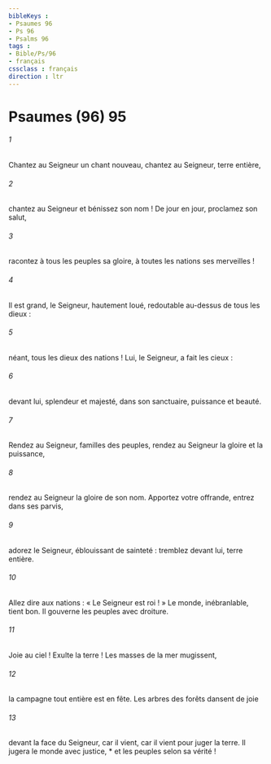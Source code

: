 ```yaml
---
bibleKeys : 
- Psaumes 96
- Ps 96
- Psalms 96
tags : 
- Bible/Ps/96
- français
cssclass : français
direction : ltr
---
```


# Psaumes (96) 95

###### 1
Chantez au Seigneur un chant nouveau, chantez au Seigneur, terre entière,
###### 2
chantez au Seigneur et bénissez son nom ! De jour en jour, proclamez son salut,
###### 3
racontez à tous les peuples sa gloire, à toutes les nations ses merveilles !
###### 4
Il est grand, le Seigneur, hautement loué, redoutable au-dessus de tous les dieux :
###### 5
néant, tous les dieux des nations ! Lui, le Seigneur, a fait les cieux :
###### 6
devant lui, splendeur et majesté, dans son sanctuaire, puissance et beauté.
###### 7
Rendez au Seigneur, familles des peuples, rendez au Seigneur la gloire et la puissance,
###### 8
rendez au Seigneur la gloire de son nom. Apportez votre offrande, entrez dans ses parvis,
###### 9
adorez le Seigneur, éblouissant de sainteté : tremblez devant lui, terre entière.
###### 10
Allez dire aux nations : « Le Seigneur est roi ! » Le monde, inébranlable, tient bon. Il gouverne les peuples avec droiture.
###### 11
Joie au ciel ! Exulte la terre ! Les masses de la mer mugissent,
###### 12
la campagne tout entière est en fête. Les arbres des forêts dansent de joie
###### 13
devant la face du Seigneur, car il vient, car il vient pour juger la terre. Il jugera le monde avec justice, * et les peuples selon sa vérité !

